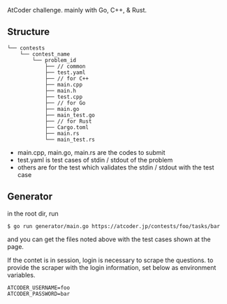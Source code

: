 AtCoder challenge. mainly with Go, C++, & Rust.

## Structure

```
└── contests
    └── contest_name
        └── problem_id
            ├── // common
            ├── test.yaml
            ├── // for C++
            ├── main.cpp
            ├── main.h
            ├── test.cpp
            ├── // for Go
            ├── main.go
            ├── main_test.go
            ├── // for Rust
            ├── Cargo.toml
            ├── main.rs
            └── main_test.rs
```

- main.cpp, main.go, main.rs are the codes to submit
- test.yaml is test cases of stdin / stdout of the problem
- others are for the test which validates the stdin / stdout with the test case

## Generator

in the root dir, run

```
$ go run generator/main.go https://atcoder.jp/contests/foo/tasks/bar
```

and you can get the files noted above with the test cases shown at the page.

If the contet is in session, login is necessary to scrape the questions.
to provide the scraper with the login information, set below as environment variables.

```
ATCODER_USERNAME=foo
ATCODER_PASSWORD=bar
```
